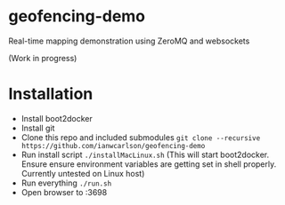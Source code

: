 # geofencing-demo
Real-time mapping demonstration using ZeroMQ and websockets

(Work in progress)

# Installation

- Install boot2docker
- Install git
- Clone this repo and included submodules `git clone --recursive https://github.com/ianwcarlson/geofencing-demo`
- Run install script `./installMacLinux.sh` (This will start boot2docker.  Ensure ensure environment variables are getting set in shell properly.  Currently untested on Linux host)
- Run everything `./run.sh`
- Open browser to <boot2docker IP>:3698
